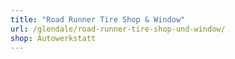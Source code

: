 ```yaml
---
title: "Road Runner Tire Shop & Window"
url: /glendale/road-runner-tire-shop-und-window/
shop: Autowerkstatt
---
```


